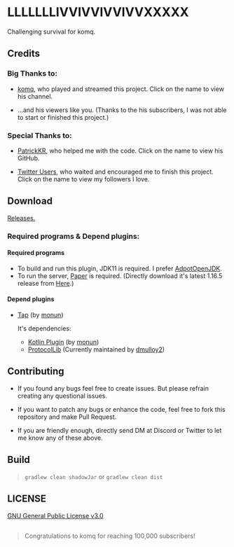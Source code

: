 # LLLLLLLIVVIVVIVVIVVXXXXX
Challenging survival for komq.

## Credits

### Big Thanks to:

- [komq](https://youtube.com/c/코마), who played and streamed this project. Click on the name to view his channel.

- ...and his viewers like you. (Thanks to the his subscribers, I was not able to start or finished this project.)

### Special Thanks to:

- [PatrickKR](https://github.com/patrick-mc), who helped me with the code. Click on the name to view his GitHub.

- [Twitter Users](https://twitter.com/qogusdn1017/followers), who waited and encouraged me to finish this project. Click on the name to view my followers I love.

## Download

[Releases.](https://github.com/qogusdn1017/LLLLLLLIVVIVVIVVIVVXXXXX/releases)

### Required programs & Depend plugins:

#### Required programs

- To build and run this plugin, JDK11 is required. I prefer [AdpotOpenJDK](https://adoptopenjdk.net).
- To run the server, [Paper](https://papermc.io/) is required. (Directly download it's latest 1.16.5 release from [Here](https://papermc.io/api/v1/paper/1.16.5/laetst/download).)

#### Depend plugins

- [Tap](https://github.com/monun/tap/releases) (by [monun](https://github.com/monun/))
  
  It's dependencies:
   - [Kotlin Plugin](https://github.com/monun/kotlin-plugin/releases) (by [monun](https://github.com/monun))
   - [ProtocolLib](https://github.com/dmulloy2/ProtocolLib/releases) (Currently maintained by [dmulloy2](https://github.com/dmulloy2))

## Contributing

- If you found any bugs feel free to create issues. But please refrain creating any questional issues.

- If you want to patch any bugs or enhance the code, feel free to fork this repository and make Pull Request.

- If you are friendly enough, directly send DM at Discord or Twitter to let me know any of these above.

## Build

> `gradlew clean shadowJar` or `gradlew clean dist`

## LICENSE

[GNU General Public License v3.0](/LICENSE.md)

##

> Congratulations to komq for reaching 100,000 subscribers!
